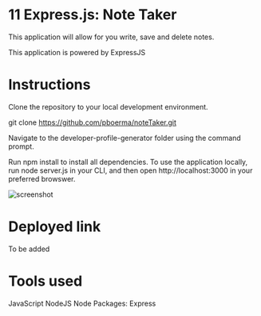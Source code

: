 # 11 Express.js: Note Taker

This application will allow for you write, save and delete notes.

This application is powered by ExpressJS

# Instructions

Clone the repository to your local development environment.

git clone https://github.com/pboerma/noteTaker.git

Navigate to the developer-profile-generator folder using the command prompt.

Run npm install to install all dependencies. To use the application locally, run node server.js in your CLI, and then open http://localhost:3000 in your preferred browswer.


![screenshot](Develop\public\assets\Notetaker.png)

# Deployed link

To be added

# Tools used

JavaScript
NodeJS
Node Packages:
Express

